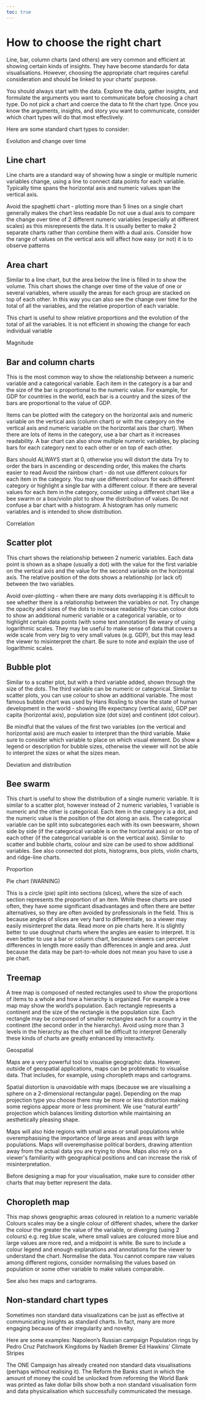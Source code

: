 ```yaml
---
toc: true
---
```


# How to choose the right chart

Line, bar, column charts (and others) are very common and efficient at showing certain kinds of insights. They have become standards for data visualisations. However, choosing the appropriate chart requires careful consideration and should be linked to your charts’ purpose.

You should always start with the data. Explore the data, gather insights, and formulate the arguments you want to communicate before choosing a chart type. Do not pick a chart and coerce the data to fit the chart type. Once you know the arguments, insights, and story you want to communicate, consider which chart types will do that most effectively.

Here are some standard chart types to consider:

Evolution and change over time

## Line chart

Line charts are a standard way of showing how a single or multiple numeric variables change, using a line to connect data points for each variable. Typically time spans the horizontal axis and numeric values span the vertical axis.

Avoid the spaghetti chart - plotting more than 5 lines on a single chart generally makes the chart less readable
Do not use a dual axis to compare the change over time of 2 different numeric variables (especially at different scales) as this misrepresents the data. It is usually better to make 2 separate charts rather than combine them with a dual axis.
Consider how the range of values on the vertical axis will affect how easy (or not) it is to observe patterns

<viz>

## Area chart

Similar to a line chart, but the area below the line is filled in to show the volume. This chart shows the change over time of the value of one or several variables, where usually the areas for each group are stacked on top of each other. In this way you can also see the change over time for the total of all the variables, and the relative proportion of each variable.

This chart is useful to show relative proportions and the evolution of the total of all the variables.
It is not efficient in showing the change for each individual variable

<viz>

Magnitude

## Bar and column charts

This is the most common way to show the relationship between a numeric variable and a categorical variable. Each item in the category is a bar and the size of the bar is proportional to the numeric value. For example, for GDP for countries in the world, each bar is a country and the sizes of the bars are proportional to the value of GDP.

Items can be plotted with the category on the horizontal axis and numeric variable on the vertical axis (column chart) or with the category on the vertical axis and numeric variable on the horizontal axis (bar chart). When there are lots of items in the category, use a bar chart as it increases readability. A bar chart can also show multiple numeric variables, by placing bars for each category next to each other or on top of each other.

Bars should ALWAYS start at 0, otherwise you will distort the data
Try to order the bars in ascending or descending order, this makes the charts easier to read
Avoid the rainbow chart - do not use different colours for each item in the category. You may use different colours for each different category or highlight a single bar with a different colour.
If there are several values for each item in the category, consider using a different chart like a bee swarm or a box/violin plot to show the distribution of values.
Do not confuse a bar chart with a histogram. A histogram has only numeric variables and is intended to show distribution.

<viz>


Correlation

## Scatter plot

This chart shows the relationship between 2 numeric variables. Each data point is shown as a shape (usually a dot) with the value for the first variable on the vertical axis and the value for the second variable on the horizontal axis. The relative position of the dots shows a relationship (or lack of) between the two variables.

Avoid over-plotting - when there are many dots overlapping it is difficult to see whether there is a relationship between the variables or not. Try change the opacity and sizes of the dots to increase readability
You can colour dots to show an additional numeric variable or a categorical variable, or to highlight certain data points (with some text annotation)
Be weary of using logarithmic scales. They may be useful to make sense of data that covers a wide scale from very big to very small values (e.g. GDP), but this may lead the viewer to misinterpret the chart. Be sure to note and explain the use of logarithmic scales.

<viz>

## Bubble plot

Similar to a scatter plot, but with a third variable added, shown through the size of the dots. The third variable can be numeric or categorical. Similar to scatter plots, you can use colour to show an additional variable. The most famous bubble chart was used by Hans Rosling to show the state of human development in the world - showing life expectancy (vertical axis), GDP per capita (horizontal axis), population size (dot size) and continent (dot colour).

Be mindful that the values of the first two variables (on the vertical and horizontal axis) are much easier to interpret than the third variable. Make sure to consider which variable to place on which visual element.
Do show a legend or description for bubble sizes, otherwise the viewer will not be able to interpret the sizes or what the sizes mean.

<viz>

Deviation and distribution

## Bee swarm

This chart is useful to show the distribution of a single numeric variable. It is similar to a scatter plot, however instead of 2 numeric variables, 1 variable is numeric and the other is categorical. Each item in the category is a dot, and the numeric value is the position of the dot along an axis. The categorical variable can be split into subcategories each with its own beeswarm, shown side by side (if the categorical variable is on the horizontal axis) or on top of each other (if the categorical variable is on the vertical axis). Similar to scatter and bubble charts, colour and size can be used to show additional variables. See also connected dot plots, histograms, box plots, violin charts, and ridge-line charts.

<viz>

Proportion

Pie chart (WARNING)

This is a circle (pie) split into sections (slices), where the size of each section represents the proportion of an item. While these charts are used often, they have some significant disadvantages and often there are better alternatives, so they are often avoided by professionals in the field. This is because angles of slices are very hard to differentiate, so a viewer may easily misinterpret the data. Read more on pie charts here. It is slightly better to use doughnut charts where the angles are easier to interpret. It is even better to use a bar or column chart, because viewers can perceive differences in length more easily than differences in angle and area. Just because the data may be part-to-whole does not mean you have to use a pie chart.

## Treemap

A tree map is composed of nested rectangles used to show the proportions of items to a whole and how a hierarchy is organized. For example a tree map may show the world’s population. Each rectangle represents a continent and the size of the rectangle is the population size. Each rectangle may be composed of smaller rectangles each for a country in the continent (the second order in the hierarchy). Avoid using more than 3 levels in the hierarchy as the chart will be difficult to interpret Generally these kinds of charts are greatly enhanced by interactivity.

<viz>

Geospatial

Maps are a very powerful tool to visualise geographic data. However, outside of geospatial applications, maps can be problematic to visualise data. That includes, for example, using choropleth maps and cartograms.

Spatial distortion is unavoidable with maps (because we are visualising a sphere on a 2-dimensional rectangular page). Depending on the map projection type you choose there may be more or less distortion making some regions appear more or less prominent. We use “natural earth” projection which balances limiting distortion while maintaining an aesthetically pleasing shape.

Maps will also hide regions with small areas or small populations while overemphasising the importance of large areas and areas with large populations. Maps will overemphasise political borders, drawing attention away from the actual data you are trying to show. Maps also rely on a viewer's familiarity with geographical positions and can increase the risk of misinterpretation.

Before designing a map for your visualisation, make sure to consider other charts that may better represent the data.

## Choropleth map

This map shows geographic areas coloured in relation to a numeric variable Colours scales may be a single colour of different shades, where the darker the colour the greater the value of the variable, or diverging (using 2 colours) e.g. reg blue scale, where small values are coloured more blue and large values are more red, and a midpoint is white. Be sure to include a colour legend and enough explanations and annotations for the viewer to understand the chart. Normalise the data. You cannot compare raw values among different regions, consider normalising the values based on population or some other variable to make values comparable.

See also hex maps and cartograms.

<viz>

## Non-standard chart types

Sometimes non standard data visualizations can be just as effective at communicating insights as standard charts. In fact, many are more engaging because of their irregularity and novelty.

Here are some examples:
Napoleon’s Russian campaign
Population rings by Pedro Cruz
Patchwork Kingdoms by Nadieh Bremer
Ed Hawkins’ Climate Stripes

The ONE Campaign has already created non standard data visualisations (perhaps without realising it). The Reform the Banks stunt in which the amount of money the could be unlocked from 
reforming the World Bank was printed as fake dollar bills show both a non standard visualisation form and data physicalisation which successfully communicated the message.
<ADD LINK TO REFORM THE BANKS>
